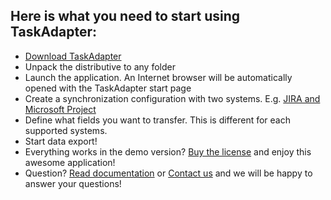 ## Here is what you need to start using TaskAdapter:

* [Download TaskAdapter](/download)
* Unpack the distributive to any folder
* Launch the application. An Internet browser will be automatically opened with the TaskAdapter start page
* Create a synchronization configuration with two systems. E.g. [JIRA and Microsoft Project]()
* Define what fields you want to transfer. This is different for each supported systems.
* Start data export!
* Everything works in the demo version? [Buy the license](/buy) and enjoy this awesome application!
* Question? [Read documentation](/docs) or [Contact us](/contacts) and we will be happy to answer your questions!




